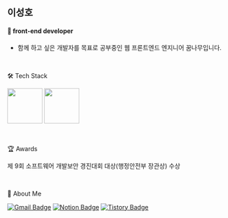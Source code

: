 ## 이성호
#### 🌱 front-end developer
* 함께 하고 싶은 개발자를 목표로 공부중인 웹 프론트엔드 엔지니어 꿈나무입니다.

<br/>

🛠 Tech Stack

<img src="https://github.com/yewon-Noh/readme-template/blob/main/skills/JavaScript.png?raw=true" width="80"> <img src="https://github.com/yewon-Noh/readme-template/blob/main/skills/React.png?raw=true" width="80">

<br/>

🏆 Awards

제 9회 소프트웨어 개발보안 경진대회 대상(행정안전부 장관상) 수상

<br/>

🐰 About Me

[![Gmail Badge](https://img.shields.io/badge/Gmail-d14836?style=flat-square&logo=Gmail&logoColor=white&link=mailto:leeseong7130@gmail.com)](leeseong7130@gmail.com)
[![Notion Badge](https://img.shields.io/badge/Notion-000000?style=flat-square&logo=Notion&logoColor=white&link=https://glen-show-8be.notion.site/e21a3f2ac969483096c2619911438e38)](https://glen-show-8be.notion.site/e21a3f2ac969483096c2619911438e38)
[![Tistory Badge](https://img.shields.io/badge/Tistory-A9BCF5?style=flat-square&logo=Tistory&logoColor=white&link=https://leeseong010.tistory.com)](https://leeseong010.tistory.com)

[//]: # (These are reference links used in the body of this note and get stripped out when the markdown processor does its job. There is no need to format nicely because it shouldn't be seen. Thanks SO - http://stackoverflow.com/questions/4823468/store-comments-in-markdown-syntax)

   [dill]: <https://github.com/joemccann/dillinger>
   [git-repo-url]: <https://github.com/joemccann/dillinger.git>
   [john gruber]: <http://daringfireball.net>
   [df1]: <http://daringfireball.net/projects/markdown/>
   [markdown-it]: <https://github.com/markdown-it/markdown-it>
   [Ace Editor]: <http://ace.ajax.org>
   [node.js]: <http://nodejs.org>
   [Twitter Bootstrap]: <http://twitter.github.com/bootstrap/>
   [jQuery]: <http://jquery.com>
   [@tjholowaychuk]: <http://twitter.com/tjholowaychuk>
   [express]: <http://expressjs.com>
   [AngularJS]: <http://angularjs.org>
   [Gulp]: <http://gulpjs.com>

   [PlDb]: <https://github.com/joemccann/dillinger/tree/master/plugins/dropbox/README.md>
   [PlGh]: <https://github.com/joemccann/dillinger/tree/master/plugins/github/README.md>
   [PlGd]: <https://github.com/joemccann/dillinger/tree/master/plugins/googledrive/README.md>
   [PlOd]: <https://github.com/joemccann/dillinger/tree/master/plugins/onedrive/README.md>
   [PlMe]: <https://github.com/joemccann/dillinger/tree/master/plugins/medium/README.md>
   [PlGa]: <https://github.com/RahulHP/dillinger/blob/master/plugins/googleanalytics/README.md>

   [PlGd]: <https://github.com/joemccann/dillinger/tree/master/plugins/googledrive/README.md>
   [PlOd]: <https://github.com/joemccann/dillinger/tree/master/plugins/onedrive/README.md>
   [PlMe]: <https://github.com/joemccann/dillinger/tree/master/plugins/medium/README.md>
   [PlGa]: <https://github.com/RahulHP/dillinger/blob/master/plugins/googleanalytics/README.md>
